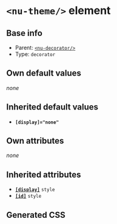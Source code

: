 # `<nu-theme/>` element

## Base info
* Parent: [`<nu-decorator/>`](./nu-decorator.md)
* Type: `decorator`


## Own default values
*none*

## Inherited default values
* **`[display]="none"`**


## Own attributes
*none*


## Inherited attributes
* **[`[display]`](../attributes/display.md)** `style`
* **[`[id]`](../attributes/id.md)** `style`

## Generated CSS
```css

```
